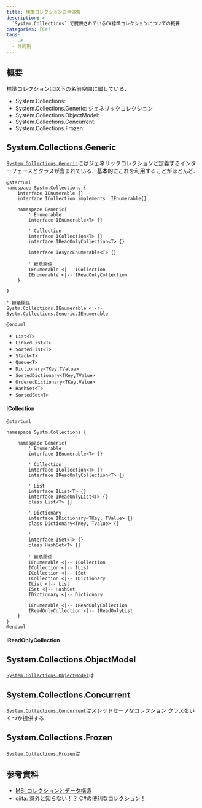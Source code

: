 ```yaml
---
title: 標準コレクションの全体像
description: >-
  `System.Collections` で提供されているC#標準コレクションについての概要．
categories: [C#]
tags:
  - C#
  - 非同期
---
```


## 概要

標準コレクションは以下の名前空間に属している．

- System.Collections: 
- System.Collections.Generic: ジェネリックコレクション
- System.Collections.ObjectModel: 
- System.Collections.Concurrent: 
- System.Collections.Frozen: 


## System.Collections.Generic

[`System.Collections.Generic`][System.Collections 名前空間]にはジェネリックコレクションと定義するインターフェースとクラスが含まれている．基本的にこれを利用することがほとんど．

```puml
@startuml
namespace Systm.Collections {
    interface IEnumerable {}
    interface ICollection implements  IEnumerable{}

    namespace Generic{
        ' Enumerable
        interface IEnumerable<T> {}

        ' Collection
        interface ICollection<T> {}
        interface IReadOnlyCollection<T> {}

        interface IAsyncEnumerable<T> {}

        ' 継承関係
        IEnumerable <|-- ICollection
        IEnumerable <|-- IReadOnlyCollection
    }
    
}

' 継承関係
Systm.Collections.IEnumerable <|-r- Systm.Collections.Generic.IEnumerable

@enduml
```

- `List<T>`
- `LinkedList<T>`
- `SortedList<T>`
- `Stack<T>`
- `Queue<T>`
- `Dictionary<TKey,TValue>`
- `SortedDictionary<TKey,TValue>`
- `OrderedDictionary<TKey,Value>`
- `HashSet<T>`
- `SortedSet<T>`


#### ICollection

```puml
@startuml

namespace Systm.Collections {

    namespace Generic{
        ' Enumerable
        interface IEnumerable<T> {}

        ' Collection
        interface ICollection<T> {}
        interface IReadOnlyCollection<T> {}

        ' List
        interface IList<T> {}
        interface IReadOnlyList<T> {}
        class List<T> {}

        ' Dictionary
        interface IDictionary<TKey, TValue> {}
        class Dictionary<TKey, TValue> {}

        ' 
        interface ISet<T> {}
        class HashSet<T> {}

        ' 継承関係
        IEnumerable <|-- ICollection
        ICollection <|-- IList
        ICollection <|-- ISet
        ICollection <|-- IDictionary
        IList <|-- List
        ISet <|-- HashSet
        IDictionary <|-- Dictionary

        IEnumerable <|-- IReadOnlyCollection
        IReadOnlyCollection <|-- IReadOnlyList
    }
}
@enduml
```

#### IReadOnlyCollection



## System.Collections.ObjectModel
[`System.Collections.ObjectModel`][System.Collections.ObjectModel 名前空間]は


## System.Collections.Concurrent
[`System.Collections.Concurrent`][System.Collections.Concurrent 名前空間]はスレッドセーフなコレクション クラスをいくつか提供する．

## System.Collections.Frozen
[`System.Collections.Frozen`][System.Collections.Frozen 名前空間]は

## 参考資料
- [MS: コレクションとデータ構造](https://learn.microsoft.com/ja-jp/dotnet/standard/collections/?redirectedfrom=MSDN)
- [qiita: 意外と知らない！？ C#の便利なコレクション！](https://qiita.com/hiki_neet_p/items/75bf39838ce580cca92d)


<!-- リンク -->
[System.Collections 名前空間]: https://learn.microsoft.com/ja-jp/dotnet/api/system.collections?view=net-9.0
[System.Collections.Generic 名前空間]: https://learn.microsoft.com/ja-jp/dotnet/api/system.collections.generic?view=net-9.0
[System.Collections.ObjectModel 名前空間]: https://learn.microsoft.com/ja-jp/dotnet/api/system.collections.objectmodel?view=net-9.0
[System.Collections.Concurrent 名前空間]: https://learn.microsoft.com/ja-jp/dotnet/api/system.collections.concurrent?view=net-9.0
[System.Collections.Frozen 名前空間]: https://learn.microsoft.com/ja-jp/dotnet/api/system.collections.frozen?view=net-9.0